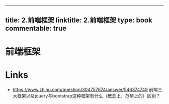 
---
title: 2.前端框架
linktitle: 2.前端框架
type: book
commentable: true
---

# 前端框架

# Links

- https://www.zhihu.com/question/304757674/answer/546374749 前端三大框架以及jquery与bootstrap这种框架有什么（概念上、范畴上的）区别？
    